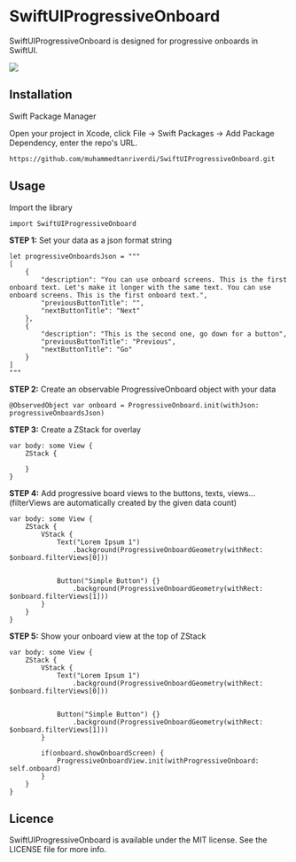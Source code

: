 # SwiftUIProgressiveOnboard

SwiftUIProgressiveOnboard is designed for progressive onboards in SwiftUI.

![](https://media.giphy.com/media/pPfjQcLuHYANJZBIIj/giphy.gif)

## Installation

Swift Package Manager

Open your project in Xcode, click File -> Swift Packages -> Add Package Dependency, enter the repo's URL.

```
https://github.com/muhammedtanriverdi/SwiftUIProgressiveOnboard.git
```

## Usage

Import the library
```
import SwiftUIProgressiveOnboard   
```

**STEP 1:** Set your data as a json format string

```
let progressiveOnboardsJson = """
[
    {
        "description": "You can use onboard screens. This is the first onboard text. Let's make it longer with the same text. You can use onboard screens. This is the first onboard text.",
        "previousButtonTitle": "",
        "nextButtonTitle": "Next"
    },
    {
        "description": "This is the second one, go down for a button",
        "previousButtonTitle": "Previous",
        "nextButtonTitle": "Go"
    }
]	
"""
```

**STEP 2:** Create an observable ProgressiveOnboard object with your data

```
@ObservedObject var onboard = ProgressiveOnboard.init(withJson: progressiveOnboardsJson)
```

**STEP 3:** Create a ZStack for overlay
```
var body: some View {
    ZStack {

    }
}
```

**STEP 4:** Add progressive board views to the buttons, texts, views... (filterViews are automatically created by the given data count)
```
var body: some View {
    ZStack {
    	VStack {
        	Text("Lorem Ipsum 1")
        		.background(ProgressiveOnboardGeometry(withRect: $onboard.filterViews[0]))


        	Button("Simple Button") {}
            	.background(ProgressiveOnboardGeometry(withRect: $onboard.filterViews[1]))
    	}
    }
}
```

**STEP 5:** Show your onboard view at the top of ZStack
```
var body: some View {
    ZStack {
    	VStack {
        	Text("Lorem Ipsum 1")
        		.background(ProgressiveOnboardGeometry(withRect: $onboard.filterViews[0]))


        	Button("Simple Button") {}
            	.background(ProgressiveOnboardGeometry(withRect: $onboard.filterViews[1]))
    	}

    	if(onboard.showOnboardScreen) {
            ProgressiveOnboardView.init(withProgressiveOnboard: self.onboard)
        }
    }
}
```

## Licence
SwiftUIProgressiveOnboard is available under the MIT license. See the LICENSE file for more info.


